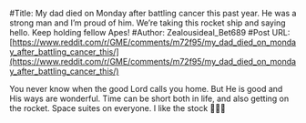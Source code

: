#Title: My dad died on Monday after battling cancer this past year. He was a strong man and I’m proud of him. We’re taking this rocket ship and saying hello. Keep holding fellow Apes!
#Author: Zealousideal_Bet689
#Post URL: [https://www.reddit.com/r/GME/comments/m72f95/my_dad_died_on_monday_after_battling_cancer_this/](https://www.reddit.com/r/GME/comments/m72f95/my_dad_died_on_monday_after_battling_cancer_this/)


You never know when the good Lord calls you home.  But He is good and His ways are wonderful.  Time can be short both in life, and also getting on the rocket.  Space suites on everyone.  I like the stock 🚀🚀🚀